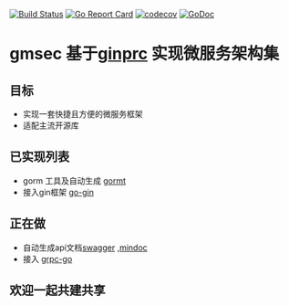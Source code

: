[![Build Status](https://travis-ci.org/xxjwxc/gmsec.svg?branch=master)](https://travis-ci.org/xxjwxc/gmsec)
[![Go Report Card](https://goreportcard.com/badge/github.com/xxjwxc/gmsec)](https://goreportcard.com/report/github.com/xxjwxc/gmsec)
[![codecov](https://codecov.io/gh/xxjwxc/gmsec/branch/master/graph/badge.svg)](https://codecov.io/gh/xxjwxc/gmsec)
[![GoDoc](https://godoc.org/github.com/xxjwxc/gmsec?status.svg)](https://godoc.org/github.com/xxjwxc/gmsec)

# gmsec 基于[ginprc](https://github.com/xxjwxc/ginrpc) 实现微服务架构集

## 目标 
- 实现一套快捷且方便的微服务框架
- 适配主流开源库

## 已实现列表
- gorm 工具及自动生成 [gormt](https://github.com/xxjwxc/gormt)
- 接入gin框架 [go-gin](https://github.com/gin-gonic/gin)

## 正在做
- 自动生成api文档[swagger](https://swagger.io/) ,[mindoc](https://www.iminho.me/)
- 接入 [grpc-go](https://github.com/grpc/grpc-go)


## 欢迎一起共建共享